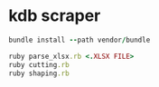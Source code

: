 # kdb scraper

```ruby
bundle install --path vendor/bundle
```

```ruby
ruby parse_xlsx.rb <.XLSX FILE>
ruby cutting.rb
ruby shaping.rb
```
